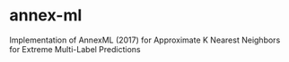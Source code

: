 # annex-ml
Implementation of AnnexML (2017) for Approximate K Nearest Neighbors for Extreme Multi-Label Predictions
